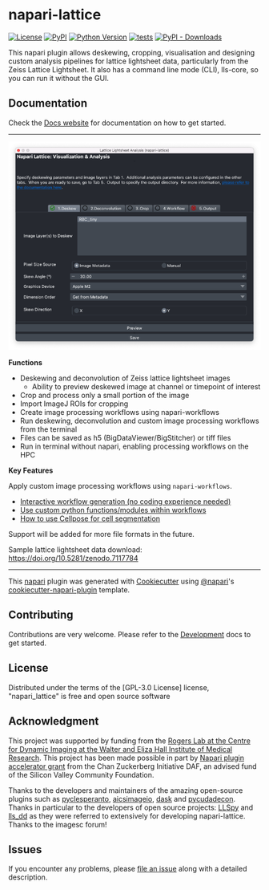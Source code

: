 # napari-lattice

[![License](https://img.shields.io/pypi/l/napari-lattice.svg?color=green)](https://github.com/githubuser/napari_lattice/raw/main/LICENSE)
[![PyPI](https://img.shields.io/pypi/v/napari-lattice.svg?color=green)](https://pypi.org/project/napari_lattice)
[![Python Version](https://img.shields.io/pypi/pyversions/napari-lattice.svg?color=green)](https://python.org)
[![tests](https://github.com/BioimageAnalysisCoreWEHI/napari_lattice/actions/workflows/test_and_deploy.yml/badge.svg)](https://github.com/BioimageAnalysisCoreWEHI/napari_lattice/actions/workflows/test_and_deploy.yml)
[![PyPI - Downloads](https://img.shields.io/pypi/dm/napari-lattice)](https://pypistats.org/packages/napari-lattice)


This napari plugin allows deskewing, cropping, visualisation and designing custom analysis pipelines for lattice lightsheet data, particularly from the Zeiss Lattice Lightsheet. It also has a command line mode (CLI), lls-core, so you can run it without the GUI.


## **Documentation**

Check the [Docs website](https://bioimageanalysiscorewehi.github.io/napari_lattice/) for documentation on how to get started.


*************

![](deskew.png)

**Functions**

* Deskewing and deconvolution of Zeiss lattice lightsheet images
  * Ability to preview deskewed image at channel or timepoint of interest
* Crop and process only a small portion of the image 
* Import ImageJ ROIs for cropping
* Create image processing workflows using napari-workflows
* Run deskewing, deconvolution and custom image processing workflows from the terminal
* Files can be saved as h5 (BigDataViewer/BigStitcher) or tiff files
* Run in terminal without napari, enabling processing workflows on the HPC

**Key Features**

Apply custom image processing workflows using `napari-workflows`. 

* [Interactive workflow generation (no coding experience needed)](https://github.com/BioimageAnalysisCoreWEHI/napari_lattice/wiki/5.-Workflows-(Interactive:-no-coding)#workflow)
* [Use custom python functions/modules within workflows](https://github.com/BioimageAnalysisCoreWEHI/napari_lattice/wiki/5.1-Workflows-(Custom-workflow))
* [How to use Cellpose for cell segmentation](https://github.com/BioimageAnalysisCoreWEHI/napari_lattice/wiki/5.1-Workflows-(Custom-workflow)#cellpose)


Support will be added for more file formats in the future.

Sample lattice lightsheet data download: <https://doi.org/10.5281/zenodo.7117784>

----------------------------------

This [napari] plugin was generated with [Cookiecutter] using [@napari]'s [cookiecutter-napari-plugin] template.

## Contributing

Contributions are very welcome. Please refer to the [Development](./development.md) docs to get started.

## License

Distributed under the terms of the [GPL-3.0 License] license,
"napari_lattice" is free and open source software

## Acknowledgment

 This project was supported by funding from the [Rogers Lab at the Centre for Dynamic Imaging at the Walter and Eliza Hall Institute of Medical Research](https://imaging.wehi.edu.au/). This project has been made possible in part by [Napari plugin accelerator grant](https://chanzuckerberg.com/science/programs-resources/imaging/napari/lattice-light-sheet-data-analysis-toolset/) from the Chan Zuckerberg Initiative DAF, an advised fund of the Silicon Valley Community Foundation.

 Thanks to the developers and maintainers of the amazing open-source plugins such as [pyclesperanto](https://github.com/clEsperanto/pyclesperanto_prototype), [aicsimageio](https://github.com/AllenCellModeling/aicsimageio), [dask](https://github.com/dask/dask) and [pycudadecon](https://github.com/tlambert03/pycudadecon).
 Thanks in particular to the developers of open source projects: [LLSpy](https://github.com/tlambert03/LLSpy) and [lls_dd](https://github.com/VolkerH/Lattice_Lightsheet_Deskew_Deconv) as they were referred to extensively for developing napari-lattice.
 Thanks to the imagesc forum!

## Issues

If you encounter any problems, please [file an issue](https://github.com/BioimageAnalysisCoreWEHI/napari_lattice/issues) along with a detailed description.

[napari]: https://github.com/napari/napari
[Cookiecutter]: https://github.com/audreyr/cookiecutter
[@napari]: https://github.com/napari
[MIT]: http://opensource.org/licenses/MIT
[BSD-3]: http://opensource.org/licenses/BSD-3-Clause
[GGPL-3.0 License]: http://www.gnu.org/licenses/gpl-3.0.txt
[GNU LGPL v3.0]: http://www.gnu.org/licenses/lgpl-3.0.txt
[Apache Software License 2.0]: http://www.apache.org/licenses/LICENSE-2.0
[Mozilla Public License 2.0]: https://www.mozilla.org/media/MPL/2.0/index.txt
[cookiecutter-napari-plugin]: https://github.com/napari/cookiecutter-napari-plugin

[napari]: https://github.com/napari/napari
[tox]: https://tox.readthedocs.io/en/latest/
[pip]: https://pypi.org/project/pip/
[PyPI]: https://pypi.org/
